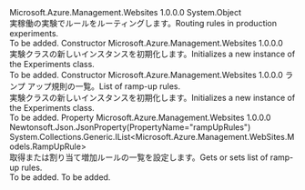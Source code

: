 <Type Name="Experiments" FullName="Microsoft.Azure.Management.WebSites.Models.Experiments">
  <TypeSignature Language="C#" Value="public class Experiments" />
  <TypeSignature Language="ILAsm" Value=".class public auto ansi beforefieldinit Experiments extends System.Object" />
  <TypeSignature Language="DocId" Value="T:Microsoft.Azure.Management.WebSites.Models.Experiments" />
  <TypeSignature Language="VB.NET" Value="Public Class Experiments" />
  <TypeSignature Language="F#" Value="type Experiments = class" />
  <AssemblyInfo>
    <AssemblyName>Microsoft.Azure.Management.Websites</AssemblyName>
    <AssemblyVersion>1.0.0.0</AssemblyVersion>
  </AssemblyInfo>
  <Base>
    <BaseTypeName>System.Object</BaseTypeName>
  </Base>
  <Interfaces />
  <Docs>
    <summary>
            <span data-ttu-id="f03c1-101">実稼働の実験でルールをルーティングします。</span><span class="sxs-lookup"><span data-stu-id="f03c1-101">Routing rules in production experiments.</span></span>
            </summary>
    <remarks>To be added.</remarks>
  </Docs>
  <Members>
    <Member MemberName=".ctor">
      <MemberSignature Language="C#" Value="public Experiments ();" />
      <MemberSignature Language="ILAsm" Value=".method public hidebysig specialname rtspecialname instance void .ctor() cil managed" />
      <MemberSignature Language="DocId" Value="M:Microsoft.Azure.Management.WebSites.Models.Experiments.#ctor" />
      <MemberSignature Language="VB.NET" Value="Public Sub New ()" />
      <MemberType>Constructor</MemberType>
      <AssemblyInfo>
        <AssemblyName>Microsoft.Azure.Management.Websites</AssemblyName>
        <AssemblyVersion>1.0.0.0</AssemblyVersion>
      </AssemblyInfo>
      <Parameters />
      <Docs>
        <summary>
            <span data-ttu-id="f03c1-102">実験クラスの新しいインスタンスを初期化します。</span><span class="sxs-lookup"><span data-stu-id="f03c1-102">Initializes a new instance of the Experiments class.</span></span>
            </summary>
        <remarks>To be added.</remarks>
      </Docs>
    </Member>
    <Member MemberName=".ctor">
      <MemberSignature Language="C#" Value="public Experiments (System.Collections.Generic.IList&lt;Microsoft.Azure.Management.WebSites.Models.RampUpRule&gt; rampUpRules = null);" />
      <MemberSignature Language="ILAsm" Value=".method public hidebysig specialname rtspecialname instance void .ctor(class System.Collections.Generic.IList`1&lt;class Microsoft.Azure.Management.WebSites.Models.RampUpRule&gt; rampUpRules) cil managed" />
      <MemberSignature Language="DocId" Value="M:Microsoft.Azure.Management.WebSites.Models.Experiments.#ctor(System.Collections.Generic.IList{Microsoft.Azure.Management.WebSites.Models.RampUpRule})" />
      <MemberSignature Language="VB.NET" Value="Public Sub New (Optional rampUpRules As IList(Of RampUpRule) = null)" />
      <MemberSignature Language="F#" Value="new Microsoft.Azure.Management.WebSites.Models.Experiments : System.Collections.Generic.IList&lt;Microsoft.Azure.Management.WebSites.Models.RampUpRule&gt; -&gt; Microsoft.Azure.Management.WebSites.Models.Experiments" Usage="new Microsoft.Azure.Management.WebSites.Models.Experiments rampUpRules" />
      <MemberType>Constructor</MemberType>
      <AssemblyInfo>
        <AssemblyName>Microsoft.Azure.Management.Websites</AssemblyName>
        <AssemblyVersion>1.0.0.0</AssemblyVersion>
      </AssemblyInfo>
      <Parameters>
        <Parameter Name="rampUpRules" Type="System.Collections.Generic.IList&lt;Microsoft.Azure.Management.WebSites.Models.RampUpRule&gt;" />
      </Parameters>
      <Docs>
        <param name="rampUpRules"><span data-ttu-id="f03c1-103">ランプ アップ規則の一覧。</span><span class="sxs-lookup"><span data-stu-id="f03c1-103">List of ramp-up rules.</span></span></param>
        <summary>
            <span data-ttu-id="f03c1-104">実験クラスの新しいインスタンスを初期化します。</span><span class="sxs-lookup"><span data-stu-id="f03c1-104">Initializes a new instance of the Experiments class.</span></span>
            </summary>
        <remarks>To be added.</remarks>
      </Docs>
    </Member>
    <Member MemberName="RampUpRules">
      <MemberSignature Language="C#" Value="public System.Collections.Generic.IList&lt;Microsoft.Azure.Management.WebSites.Models.RampUpRule&gt; RampUpRules { get; set; }" />
      <MemberSignature Language="ILAsm" Value=".property instance class System.Collections.Generic.IList`1&lt;class Microsoft.Azure.Management.WebSites.Models.RampUpRule&gt; RampUpRules" />
      <MemberSignature Language="DocId" Value="P:Microsoft.Azure.Management.WebSites.Models.Experiments.RampUpRules" />
      <MemberSignature Language="VB.NET" Value="Public Property RampUpRules As IList(Of RampUpRule)" />
      <MemberSignature Language="F#" Value="member this.RampUpRules : System.Collections.Generic.IList&lt;Microsoft.Azure.Management.WebSites.Models.RampUpRule&gt; with get, set" Usage="Microsoft.Azure.Management.WebSites.Models.Experiments.RampUpRules" />
      <MemberType>Property</MemberType>
      <AssemblyInfo>
        <AssemblyName>Microsoft.Azure.Management.Websites</AssemblyName>
        <AssemblyVersion>1.0.0.0</AssemblyVersion>
      </AssemblyInfo>
      <Attributes>
        <Attribute>
          <AttributeName>Newtonsoft.Json.JsonProperty(PropertyName="rampUpRules")</AttributeName>
        </Attribute>
      </Attributes>
      <ReturnValue>
        <ReturnType>System.Collections.Generic.IList&lt;Microsoft.Azure.Management.WebSites.Models.RampUpRule&gt;</ReturnType>
      </ReturnValue>
      <Docs>
        <summary>
            <span data-ttu-id="f03c1-105">取得または割り当て増加ルールの一覧を設定します。</span><span class="sxs-lookup"><span data-stu-id="f03c1-105">Gets or sets list of ramp-up rules.</span></span>
            </summary>
        <value>To be added.</value>
        <remarks>To be added.</remarks>
      </Docs>
    </Member>
  </Members>
</Type>